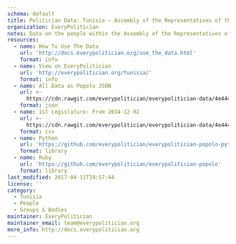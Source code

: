 ```yaml
---
schema: default
title: Politician Data: Tunisia — Assembly of the Representatives of the People
organization: EveryPolitician
notes: Data on the people within the Assembly of the Representatives of the People legislature of Tunisia.
resources:
  - name: How To Use The Data
    url: 'http://docs.everypolitician.org/use_the_data.html'
    format: info
  - name: View on EveryPolitician
    url: 'http://everypolitician.org/tunisia/'
    format: info
  - name: All Data as Popolo JSON
    url: >-
      https://cdn.rawgit.com/everypolitician/everypolitician-data/4e44c6a6db9e5f9b72f63072640e2b60270ffa54/data/Tunisia/Majlis/ep-popolo-v1.0.json
    format: json
  - name: 1st Legislature: From 2014-12-02
    url: >-
      https://cdn.rawgit.com/everypolitician/everypolitician-data/4e44c6a6db9e5f9b72f63072640e2b60270ffa54/data/Tunisia/Majlis/term-1.csv
    format: csv
  - name: Python
    url: 'https://github.com/everypolitician/everypolitician-popolo-python'
    format: library
  - name: Ruby
    url: 'https://github.com/everypolitician/everypolitician-popolo'
    format: library
last_modified: 2017-04-11T19:57:44
license: ''
category:
  - Tunisia
  - People
  - Groups & Bodies
maintainer: EveryPolitician
maintainer_email: team@everypolitician.org
more_info: http://docs.everypolitician.org
---
```

